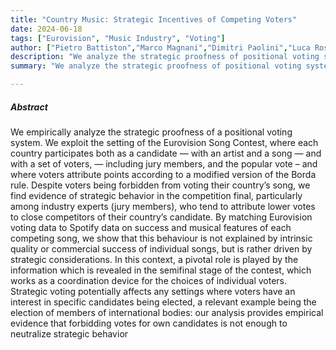```yaml
---
title: "Country Music: Strategic Incentives of Competing Voters" 
date: 2024-06-18
tags: ["Eurovision", "Music Industry", "Voting"]
author: ["Pietro Battiston","Marco Magnani","Dimitri Paolini","Luca Rossi"]
description: "We analyze the strategic proofness of positional voting systems using Eurovision Song Contest data. Our findings reveal strategic voting behaviors, particularly among jury members, influenced by semifinal stage information rather than song quality, suggesting strategic considerations drive voter choices." 
summary: "We analyze the strategic proofness of positional voting systems using Eurovision Song Contest data. Our findings reveal strategic voting behaviors, particularly among jury members, influenced by semifinal stage information rather than song quality, suggesting strategic considerations drive voter choices." 

---
```


##### Abstract

We empirically analyze the strategic proofness of a positional voting system. We exploit the setting of the Eurovision Song Contest, where each country participates both as a candidate — with an artist and a song — and with a set of voters, — including jury members, and the popular vote – and where voters attribute points according to a modified version of the Borda rule. Despite voters being forbidden from voting their country’s song, we find evidence of strategic behavior in the competition final, particularly among industry experts (jury members), who tend to attribute lower votes to close competitors of their
country’s candidate. By matching Eurovision voting data to Spotify data on success and musical features of each competing song, we show that this behaviour is not explained by intrinsic quality or commercial success of individual songs, but is rather driven by strategic considerations. In this context, a pivotal role is played by the information which is revealed in the semifinal stage of the contest, which works as a coordination device for the choices of individual voters. Strategic voting potentially affects any settings where voters have an interest in specific candidates being elected, a relevant example being the election of members of international bodies: our analysis provides empirical evidence that forbidding votes for own candidates is not enough to neutralize strategic behavior